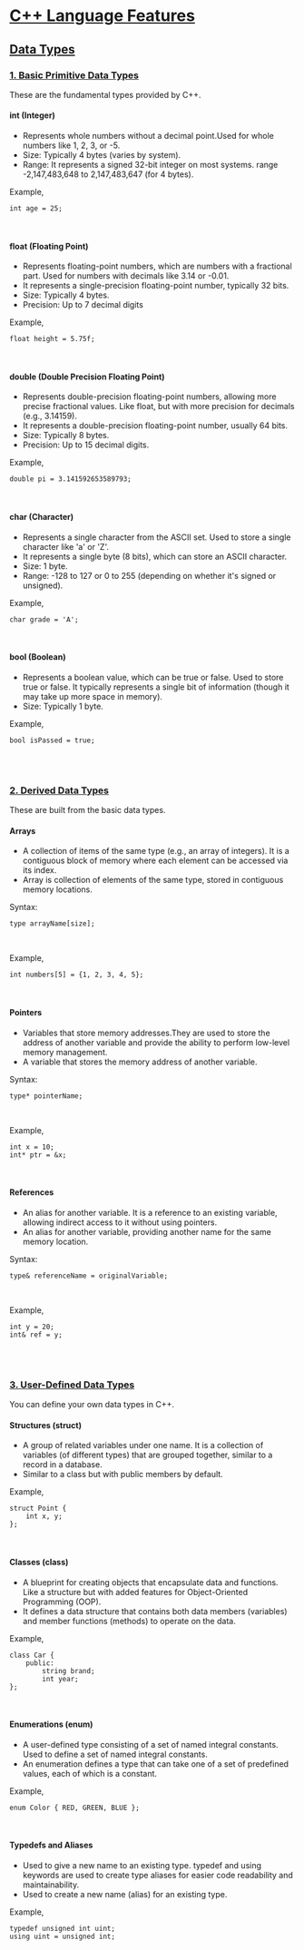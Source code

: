 # [C++ Language Features](#c-language-features)

## [Data Types](#data-types)

###  [1. Basic Primitive Data Types](#1-basic-primitive-data-types)
These are the fundamental types provided by C++.

#### int (Integer)
 - Represents whole numbers without a decimal point.Used for whole numbers like 1, 2, 3, or -5.
 - Size: Typically 4 bytes (varies by system).
 - Range: It represents a signed 32-bit integer on most systems. range -2,147,483,648 to 2,147,483,647 (for 4 bytes).

Example,
```
int age = 25;
```
<br>

#### float (Floating Point)
 - Represents floating-point numbers, which are numbers with a fractional part. Used for numbers with decimals like 3.14 or -0.01.
 - It represents a single-precision floating-point number, typically 32 bits.
 - Size: Typically 4 bytes.
 - Precision: Up to 7 decimal digits

Example,
```
float height = 5.75f;
```
<br>

#### double (Double Precision Floating Point)
 - Represents double-precision floating-point numbers, allowing more precise fractional values. Like float, but with more precision for decimals (e.g., 3.14159). 
 - It represents a double-precision floating-point number, usually 64 bits.
 - Size: Typically 8 bytes.
 - Precision: Up to 15 decimal digits.

Example,
```
double pi = 3.141592653589793;
```
<br>

#### char (Character)
 - Represents a single character from the ASCII set. Used to store a single character like 'a' or 'Z'. 
 - It represents a single byte (8 bits), which can store an ASCII character.
 - Size: 1 byte.
 - Range: -128 to 127 or 0 to 255 (depending on whether it's signed or unsigned).

Example,
```
char grade = 'A';
```
<br>

#### bool (Boolean)
 - Represents a boolean value, which can be true or false. Used to store true or false. It typically represents a single bit of information (though it may take up more space in memory).
 - Size: Typically 1 byte.

Example,
```
bool isPassed = true;
```
<br>
<br>


###  [2. Derived Data Types](#2-derived-data-types)

These are built from the basic data types.


#### Arrays
 - A collection of items of the same type (e.g., an array of integers). It is a contiguous block of memory where each element can be accessed via its index.
 - Array is collection of elements of the same type, stored in contiguous memory locations.

Syntax:
```
type arrayName[size];
```
<br>

Example,
```
int numbers[5] = {1, 2, 3, 4, 5};
```
<br>


#### Pointers
 - Variables that store memory addresses.They are used to store the address of another variable and provide the ability to perform low-level memory management. 
 - A variable that stores the memory address of another variable.


Syntax:
```
type* pointerName;
```
<br>

Example,
```
int x = 10;
int* ptr = &x;
```
<br>


#### References
 - An alias for another variable. It is a reference to an existing variable, allowing indirect access to it without using pointers.
 - An alias for another variable, providing another name for the same memory location.

Syntax:
```
type& referenceName = originalVariable;
```
<br>

Example,
```
int y = 20;
int& ref = y;
```
<br>
<br>


### [3. User-Defined Data Types](#3-user-defined-data-types)

You can define your own data types in C++.

#### Structures (struct)
 - A group of related variables under one name. It is a collection of variables (of different types) that are grouped together, similar to a record in a database. 
 - Similar to a class but with public members by default.

Example,
```
struct Point {
    int x, y;
};
```
<br>


#### Classes (class)
 - A blueprint for creating objects that encapsulate data and functions. Like a structure but with added features for Object-Oriented Programming (OOP).
 - It defines a data structure that contains both data members (variables) and member functions (methods) to operate on the data.

Example,
```
class Car {
    public:
        string brand;
        int year;
};
```
<br>


#### Enumerations (enum)
 - A user-defined type consisting of a set of named integral constants. Used to define a set of named integral constants.
 - An enumeration defines a type that can take one of a set of predefined values, each of which is a constant.

Example,
```
enum Color { RED, GREEN, BLUE };
```
<br>


#### Typedefs and Aliases
 - Used to give a new name to an existing type. typedef and using keywords are used to create type aliases for easier code readability and maintainability.
 - Used to create a new name (alias) for an existing type.

Example,
```
typedef unsigned int uint;
using uint = unsigned int;
```



